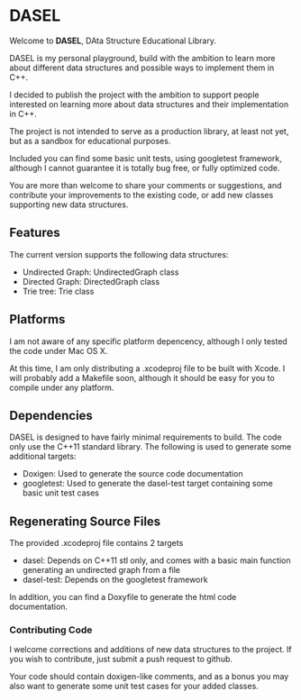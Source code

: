 
# DASEL #

Welcome to **DASEL**, DAta Structure Educational Library.

DASEL is my personal playground, build with the ambition to learn more about different data structures and possible ways to implement them in C++.

I decided to publish the project with the ambition to support people interested on learning more about data structures and their implementation in C++.

The project is not intended to serve as a production library, at least not yet, but as a sandbox for educational purposes.

Included you can find some basic unit tests, using googletest framework, although I cannot guarantee it is totally bug free, or fully optimized code.

You are more than welcome to share your comments or suggestions, and contribute your improvements to the existing code, or add new classes supporting new data structures.


## Features ##

The current version supports the following data structures:

  * Undirected Graph: UndirectedGraph class
  * Directed Graph: DirectedGraph class
  * Trie tree: Trie class

## Platforms ##

I am not aware of any specific platform depencency, although I only tested the code under Mac OS X.

At this time, I am only distributing a .xcodeproj file to be built with Xcode. I will probably add a Makefile soon, although it should be easy for you to compile under any platform.

## Dependencies ##

DASEL is designed to have fairly minimal requirements to build. The code only use the C++11 standard library. The following is used to generate some additional targets:

   * Doxigen: Used to generate the source code documentation
   * googletest: Used to generate the dasel-test target containing some basic unit test cases

## Regenerating Source Files ##


The provided .xcodeproj file contains 2 targets
   * dasel: Depends on C++11 stl only, and comes with a basic main function generating an undirected graph from a file
   * dasel-test: Depends on the googletest framework

In addition, you can find a Doxyfile to generate the html code documentation.

### Contributing Code ###

I welcome corrections and additions of new data structures to the project. If you wish to contribute, just submit a push request to github.

Your code should contain doxigen-like comments, and as a bonus you may also want to generate some unit test cases for your added classes.
